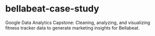 # bellabeat-case-study
Google Data Analytics Capstone: Cleaning, analyzing, and visualizing fitness tracker data to generate marketing insights for Bellabeat.
